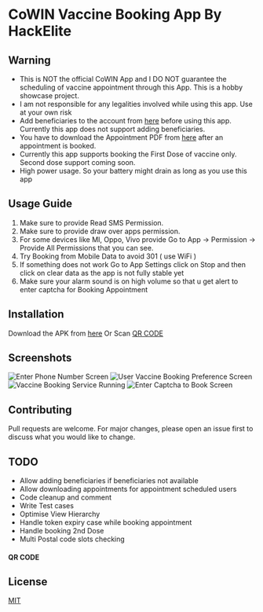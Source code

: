 # CoWIN Vaccine Booking App By HackElite

## Warning
* This is NOT the official CoWIN App and I DO NOT guarantee the scheduling of vaccine appointment through this App. This is a hobby showcase project.
* I am not responsible for any legalities involved while using this app. Use at your own risk
* Add beneficiaries to the account from [here](https://www.cowin.gov.in) before using this app. Currently this app does not support adding beneficiaries.
* You have to download the Appointment PDF from [here](https://www.cowin.gov.in) after an appointment is booked.
* Currently this app supports booking the First Dose of vaccine only. Second dose support coming soon.
* High power usage. So your battery might drain as long as you use this app

## Usage Guide
1. Make sure to provide Read SMS Permission.
2. Make sure to provide draw over apps permission.
3. For some devices like MI, Oppo, Vivo provide Go to App -> Permission -> Provide All Permissions that you can see.
4. Try Booking from Mobile Data to avoid 301 ( use WiFi )
5. If something does not work Go to App Settings click on Stop and then click on clear data as the app is not fully stable yet
6. Make sure your alarm sound is on high volume so that u get alert to enter captcha for Booking Appointment

## Installation

Download the APK from [here](https://github.com/hackelite01/cowin-vaccine-booking/releases/download/v1.0.1/app-release.apk) Or Scan [QR CODE](#QR-CODE-)

## Screenshots

![](/screenshots/Screenshot_20210514-131656.jpg?raw=true "Enter Phone Number Screen")
![](/screenshots/Screenshot_20210514-131845.jpg?raw=true "User Vaccine Booking Preference Screen")
![](/screenshots/Screenshot_20210514-131931.jpg?raw=true "Vaccine Booking Service Running")
![](/screenshots/Screenshot_20210514-232449.jpg?raw=true "Enter Captcha to Book Screen")

## Contributing
Pull requests are welcome. For major changes, please open an issue first to discuss what you would like to change.

## TODO
* Allow adding beneficiaries if beneficiaries not available
* Allow downloading appointments for appointment scheduled users
* Code cleanup and comment
* Write Test cases
* Optimise View Hierarchy
* Handle token expiry case while booking appointment
* Handle booking 2nd Dose
* Multi Postal code slots checking

#### QR CODE
## License
[MIT](https://choosealicense.com/licenses/mit/)
